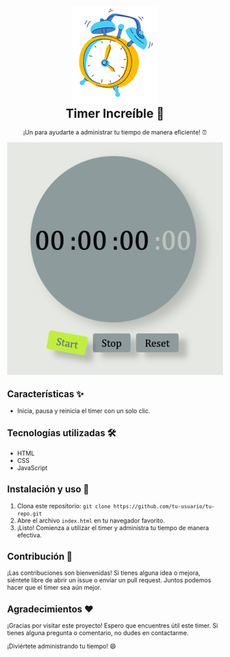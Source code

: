 <!-- Encabezado y título del proyecto -->
<h1 align="center">
  <img src="./assets/reloj.png" alt="Logo" width="200px"><br>
  Timer Increíble 🚀
</h1>

<!-- Descripción del proyecto -->
<p align="center">
  ¡Un para ayudarte a administrar tu tiempo de manera eficiente! ⏰
</p>

<!-- Demo y capturas de pantalla -->
<p align="center">
  <img src="./assets/timer.png" alt="Timer Demo" width="600px">
</p>

<!-- Badges -->
<!-- <p align="center">
  <img src="https://img.shields.io/badge/HTML-v5-orange" alt="HTML5">
  <img src="https://img.shields.io/badge/CSS-v3-blue" alt="CSS3">
  <img src="https://img.shields.io/badge/JavaScript-ES6-yellow" alt="JavaScript">
</p> -->

<!-- Características y funcionalidades -->
## Características ✨

- Inicia, pausa y reinicia el timer con un solo clic.
<!-- - Cuenta regresivamente desde un tiempo personalizable.
- Muestra notificaciones divertidas cuando el tiempo se agota. -->

<!-- Tecnologías utilizadas -->
## Tecnologías utilizadas 🛠️

- HTML
- CSS
- JavaScript

<!-- Instalación y uso -->
## Instalación y uso 🚀

1. Clona este repositorio: `git clone https://github.com/tu-usuario/tu-repo.git`
2. Abre el archivo `index.html` en tu navegador favorito.
3. ¡Listo! Comienza a utilizar el timer y administra tu tiempo de manera efectiva.

<!-- Contribución -->
## Contribución 🤝

¡Las contribuciones son bienvenidas! Si tienes alguna idea o mejora, siéntete libre de abrir un issue o enviar un pull request. Juntos podemos hacer que el timer sea aún mejor.

<!-- Agradecimientos -->
## Agradecimientos ❤️

¡Gracias por visitar este proyecto! Espero que encuentres útil este timer. Si tienes alguna pregunta o comentario, no dudes en contactarme.

¡Diviértete administrando tu tiempo! 😄
